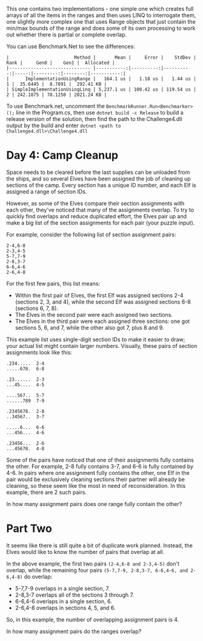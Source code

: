 ﻿This one contains two implementations - one simple one which creates full arrays of all the items in the ranges and then uses LINQ to interrogate them, one slightly more complex one that uses Range objects that just contain the min/max bounds of the range and does some of its own processing to work out whether there is partial or complete overlap.

You can use Benchmark.Net to see the differences:
```
|                        Method |       Mean |     Error |    StdDev | Rank |     Gen0 |    Gen1 |  Allocated |
|------------------------------ |-----------:|----------:|----------:|-----:|---------:|--------:|-----------:|
|      ImplementationUsingRange |   164.1 us |   1.18 us |   1.44 us |    1 |  35.6445 |  8.7891 |  292.41 KB |
| SimpleImplementationUsingLinq | 5,237.1 us | 100.42 us | 119.54 us |    2 | 242.1875 | 78.1250 | 2021.24 KB |
```

To use Benchmark.net, uncomment the `BenchmarkRunner.Run<Benchmarker>();` line in the Program.cs, then use `dotnet build -c Release` to build a release version of the solution, then find the path to the Challenge4.dll output by the build and enter `dotnet <path to Challenge4.dll>\Challenge4.dll`

# Day 4: Camp Cleanup 
Space needs to be cleared before the last supplies can be unloaded from the ships, and so several Elves have been assigned the job of cleaning up sections of the camp. Every section has a unique ID number, and each Elf is assigned a range of section IDs.

However, as some of the Elves compare their section assignments with each other, they've noticed that many of the assignments overlap. To try to quickly find overlaps and reduce duplicated effort, the Elves pair up and make a big list of the section assignments for each pair (your puzzle input).

For example, consider the following list of section assignment pairs:
```
2-4,6-8
2-3,4-5
5-7,7-9
2-8,3-7
6-6,4-6
2-6,4-8
```
For the first few pairs, this list means:

- Within the first pair of Elves, the first Elf was assigned sections 2-4 (sections 2, 3, and 4), while the second Elf was assigned sections 6-8 (sections 6, 7, 8).
- The Elves in the second pair were each assigned two sections.
- The Elves in the third pair were each assigned three sections: one got sections 5, 6, and 7, while the other also got 7, plus 8 and 9.

This example list uses single-digit section IDs to make it easier to draw; your actual list might contain larger numbers. Visually, these pairs of section assignments look like this:
```
.234.....  2-4
.....678.  6-8

.23......  2-3
...45....  4-5

....567..  5-7
......789  7-9

.2345678.  2-8
..34567..  3-7

.....6...  6-6
...456...  4-6

.23456...  2-6
...45678.  4-8
```
Some of the pairs have noticed that one of their assignments fully contains the other. For example, 2-8 fully contains 3-7, and 6-6 is fully contained by 4-6. In pairs where one assignment fully contains the other, one Elf in the pair would be exclusively cleaning sections their partner will already be cleaning, so these seem like the most in need of reconsideration. In this example, there are 2 such pairs.

In how many assignment pairs does one range fully contain the other?

# Part Two 
It seems like there is still quite a bit of duplicate work planned. Instead, the Elves would like to know the number of pairs that overlap at all.

In the above example, the first two pairs `(2-4,6-8 and 2-3,4-5)` don't overlap, while the remaining four pairs `(5-7,7-9, 2-8,3-7, 6-6,4-6, and 2-6,4-8)` do overlap:

- 5-7,7-9 overlaps in a single section, 7.
- 2-8,3-7 overlaps all of the sections 3 through 7.
- 6-6,4-6 overlaps in a single section, 6.
- 2-6,4-8 overlaps in sections 4, 5, and 6.

So, in this example, the number of overlapping assignment pairs is 4.

In how many assignment pairs do the ranges overlap?